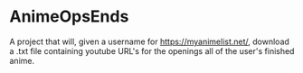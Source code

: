# AnimeOpsEnds
A project that will, given a username for https://myanimelist.net/, download a .txt file containing youtube URL's for the openings all of the user's finished anime.
